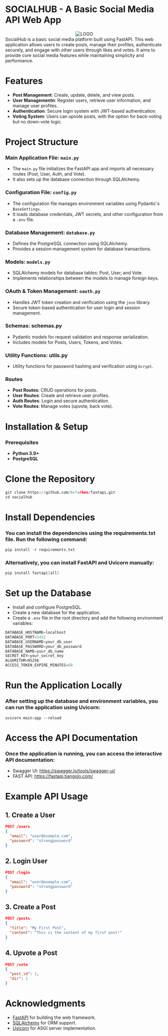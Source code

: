 # SOCIALHUB - A Basic Social Media API Web App
<div align="center">
  <a><img src="https://iili.io/dGsuZen.png" alt="LOGO"/></a>
</div>
SocialHub is a basic social media platform built using FastAPI. This web application allows users to create posts, manage their profiles, authenticate securely, and engage with other users through likes and votes. It aims to provide core social media features while maintaining simplicity and performance.

# Features

- **Post Management**: Create, update, delete, and view posts.
- **User Managementn**: Register users, retrieve user information, and manage user profiles.
- **Authentication**: Secure login system with JWT-based authentication.
- **Voting System**: Users can upvote posts, with the option for back-voting but no down-vote logic.

# Project Structure
### Main Application File: ```main.py```
- The ```main.py``` file initializes the FastAPI app and imports all necessary routes (Post, User, Auth, and Vote).
- It also sets up the database connection through SQLAlchemy.

### Configuration File: ```config.py```
- The configuration file manages environment variables using Pydantic's ```BaseSettings```.
- It loads database credentials, JWT secrets, and other configuration from a ```.env``` file.

### Database Management: ```database.py```
- Defines the PostgreSQL connection using SQLAlchemy.
- Provides a session management system for database transactions.

### Models: ```models.py```
- SQLAlchemy models for database tables: Post, User, and Vote.
- Implements relationships between the models to manage foreign keys.
  
### OAuth & Token Management: ```oauth.py```
- Handles JWT token creation and verification using the ```jose``` library.
- Secure token-based authentication for user login and session management.
  
### Schemas: schemas.py
- Pydantic models for request validation and response serialization.
- Includes models for Posts, Users, Tokens, and Votes.
  
### Utility Functions: utils.py
- Utility functions for password hashing and verification using ```bcrypt```.

### Routes
- **Post Routes**: CRUD operations for posts.
- **User Routes**: Create and retrieve user profiles.
- **Auth Routes**: Login and secure authentication.
- **Vote Routes**: Manage votes (upvote, back vote).

# Installation & Setup
### Prerequisites
- **Python 3.9+**
- **PostgreSQL**

# Clone the Repository

```python
git clone https://github.com/0xfarben/fastapi.git
cd socialhub
```

# Install Dependencies
### You can install the dependencies using the requirements.txt file. Run the following command:
```python
pip install -r requirements.txt
```

### Alternatively, you can install FastAPI and Uvicorn manually:
```java
pip install fastapi[all]
```

# Set up the Database
- Install and configure PostgreSQL.
- Create a new database for the application.
- Create a ```.env``` file in the root directory and add the following environment variables:

``` python
DATABASE_HOSTNAME=localhost
DATABASE_PORT=5432
DATABASE_USERNAME=your_db_user
DATABASE_PASSWORD=your_db_password
DATABASE_NAME=your_db_name
SECRET_KEY=your_secret_key
ALGORITHM=HS256
ACCESS_TOKEN_EXPIRE_MINUTES=60
```

# Run the Application Locally
### After setting up the database and environment variables, you can run the application using Uvicorn:
```
uvicorn main:app --reload
```

# Access the API Documentation
### Once the application is running, you can access the interactive API documentation:

- Swagger UI: https://swagger.io/tools/swagger-ui/
- FAST API: https://fastapi.tiangolo.com/


# Example API Usage
## 1. Create a User
```json
POST /users
{
  "email": "user@example.com",
  "password": "strongpassword"
}
```

## 2. Login User
```json
POST /login
{
  "email": "user@example.com",
  "password": "strongpassword"
}
```

## 3. Create a Post
```json
POST /posts
{
  "title": "My First Post",
  "content": "This is the content of my first post!"
}
```

## 4. Upvote a Post
```json
POST /vote
{
  "post_id": 1,
  "dir": 1
}
```
# Acknowledgments
- [FastAPI](https://fastapi.tiangolo.com/) for building the web framework.
- [SQLAlchemy](https://www.sqlalchemy.org/) for ORM support.
- [Uvicorn](https://www.uvicorn.org/) for ASGI server implementation.

